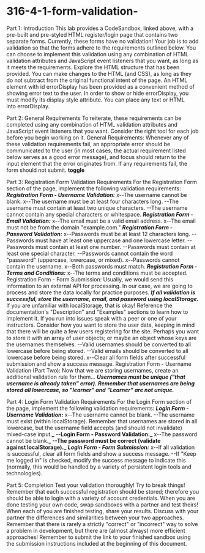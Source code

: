 # 316-4-1-form-validation-

Part 1: Introduction
This lab provides a CodeSandbox, linked above, with a pre-built and pre-styled HTML register/login page that contains two separate forms.
Currently, these forms have no validation! Your job is to add validation so that the forms adhere to the requirements outlined below. You can choose to implement this validation using any combination of HTML validation attributes and JavaScript event listeners that you want, as long as it meets the requirements.
Explore the HTML structure that has been provided. You can make changes to the HTML (and CSS), as long as they do not subtract from the original functional intent of the page.
An HTML element with id errorDisplay has been provided as a convenient method of showing error text to the user. In order to show or hide errorDisplay, you must modify its display style attribute.
You can place any text or HTML into errorDisplay.

Part 2: General Requirements
To reiterate, these requirements can be completed using any combination of HTML validation attributes and JavaScript event listeners that you want. Consider the right tool for each job before you begin working on it.
General Requirements: Whenever any of these validation requirements fail, an appropriate error should be communicated to the user (in most cases, the actual requirement listed below serves as a good error message), and focus should return to the input element that the error originates from. If any requirements fail, the form should not submit. **toggle**

Part 3: Registration Form Validation Requirements
For the Registration Form section of the page, implement the following validation requirements:
**_Registration Form - Username Validation:_**
x--The username cannot be blank.
x--The username must be at least four characters long.
--The username must contain at least two unique characters.
--The username cannot contain any special characters or whitespace.
**_Registration Form - Email Validation:_**
x--The email must be a valid email address.
x--The email must not be from the domain "example.com."
**_Registration Form - Password Validation:_**
x--Passwords must be at least 12 characters long.
--Passwords must have at least one uppercase and one lowercase letter.
--Passwords must contain at least one number.
--Passwords must contain at least one special character.
--Passwords cannot contain the word "password" (uppercase, lowercase, or mixed).
x--Passwords cannot contain the username.
x--Both passwords must match.
**_Registration Form - Terms and Conditions:_**
x--The terms and conditions must be accepted.
Registration Form - Form Submission:
Usually, we would send this information to an external API for processing. In our case, we are going to process and store the data locally for practice purposes.
**_If all validation is successful, store the username, email, and password using localStorage._**
If you are unfamiliar with localStorage, that is okay! Reference the documentation's "Description" and "Examples" sections to learn how to implement it. If you run into issues speak with a peer or one of your instructors.
Consider how you want to store the user data, keeping in mind that there will be quite a few users registering for the site. Perhaps you want to store it with an array of user objects; or maybe an object whose keys are the usernames themselves.
--Valid usernames should be converted to all lowercase before being stored.
--Valid emails should be converted to all lowercase before being stored.
x--Clear all form fields after successful submission and show a success message.
Registration Form - Username Validation (Part Two):
Now that we are storing usernames, create an additional validation rule for them...
**_Usernames must be unique ("that username is already taken" error). Remember that usernames are being stored all lowercase, so "learner" and "Learner" are not unique._**

Part 4: Login Form Validation Requirements
For the Login Form section of the page, implement the following validation requirements:
**_Login Form - Username Validation:_**
x--The username cannot be blank.
--The username must exist (within localStorage). Remember that usernames are stored in all lowercase, but the username field accepts (and should not invalidate) mixed-case input.**_
--Login Form - Password Validation:_**
x--The password cannot be blank.**_
--The password must be correct (validate against localStorage)._**
**_Login Form - Form Submission:_**
x--If all validation is successful, clear all form fields and show a success message.
--If "Keep me logged in" is checked, modify the success message to indicate this (normally, this would be handled by a variety of persistent login tools and technologies).

Part 5: Completion
Test your validation thoroughly! Try to break things!
Remember that each successful registration should be stored; therefore you should be able to login with a variety of account credentials.
When you are done testing your own code, swap sandboxes with a partner and test theirs!
When each of you are finished testing, share your results.
Discuss with your partner the differences and similarities between your two approaches. Remember that there is rarely a strictly "correct" or "incorrect" way to solve a problem in development, but there are (almost always) more efficient approaches!
Remember to submit the link to your finished sandbox using the submission instructions included at the beginning of this document.
